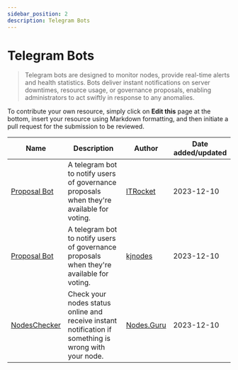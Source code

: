 ```yaml
---
sidebar_position: 2
description: Telegram Bots 
---
```


# Telegram Bots

> Telegram bots are designed to monitor nodes, provide real-time alerts and health statistics. Bots deliver instant notifications on server downtimes, resource usage, or governance proposals, enabling administrators to act swiftly in response to any anomalies.

To contribute your own resource, simply click on **Edit this** page at the bottom, insert your resource using Markdown formatting, and then initiate a pull request for the submission to be reviewed.

| Name | Description | Author | Date added/updated |
| --- | --- | --- | --- |
| [Proposal Bot](https://t.me/itrocket_mainnet_proposal_bot) | A telegram bot to notify users of governance proposals when they're available for voting. | [ITRocket](https://github.com/itrocket-am) | 2023-12-10 |
| [Proposal Bot](https://t.me/kjnodes_proposal_bot) | A telegram bot to notify users of governance proposals when they're available for voting. | [kjnodes](https://github.com/kj89) | 2023-12-10 |
| [NodesChecker](https://t.me/NodesGuru_bot) | Check your nodes status online and receive instant notification if something is wrong with your node. | [Nodes.Guru](https://github.com/nodesguru) | 2023-12-10 |
